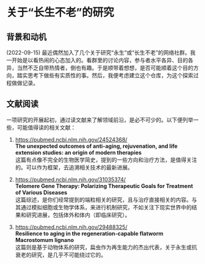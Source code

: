 # 关于“长生不老”的研究

## 背景和动机

(2022-09-15) 最近偶然加入了几个关于研究“永生”或“长生不老”的网络社群。我一开始是以看热闹的心态加入的。看群里的讨论内容，参与者水平各异、目的各异，当然不乏自带热情者，倒也有趣。于是顺带着想想，是否可能顺着这个目的方向，踏实思考下做些有实质性的事。然后，我便考虑建立这个仓库，为这个探索过程做做记录。

## 文献阅读

一项研究的开展起初，通过读文献来了解领域前沿，是必不可少的。以下便列举一些，可能值得读的相关文献：

1. https://pubmed.ncbi.nlm.nih.gov/24524368/  
    **The unexpected outcomes of anti-aging, rejuvenation, and life extension studies: an origin of modern therapies**  
    这篇有点像不完全的生物医学简史，提到的一些方向和治疗方法，是值得关注的。可以作为框架，去追溯相关技术的最新进展。

2. https://pubmed.ncbi.nlm.nih.gov/31035374/  
    **Telomere Gene Therapy: Polarizing Therapeutic Goals for Treatment of Various Diseases**  
    这篇综述，是你们经常提到的端粒相关的研究，且与治疗直接相关的内容。与其通过模拟细胞或生物学体系，来进行机制研究，不如关注下现实世界中的结果和研究进展，包括体外和体内（即临床研究）。

3. https://pubmed.ncbi.nlm.nih.gov/29488325/  
    **Resilience to aging in the regeneration-capable flatworm Macrostomum lignano**  
    这篇则是基于动物体系的研究，扁虫作为再生能力的杰出代表，关于永生或抗衰老的研究，是几乎不可能绕过它的。

